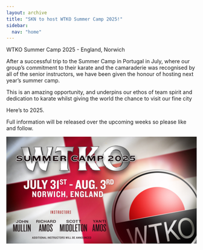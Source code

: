 ```yaml
---
layout: archive
title: "SKN to host WTKO Summer Camp 2025!"
sidebar:
  nav: "home"
---
```

WTKO Summer Camp 2025 - England, Norwich


After a successful trip to the Summer Camp in Portugal in July, where our group’s commitment to their karate and the camaraderie was recognised by all of the senior instructors, we have been given the honour of hosting next year’s summer camp.

This is an amazing opportunity, and underpins our ethos of team spirit and dedication to karate whilst giving the world the chance to visit our fine city

Here’s to 2025.


Full information will be released over the upcoming weeks so please like and follow.


![Summer camp 2025](../assets/images/summercamp.jpg)

